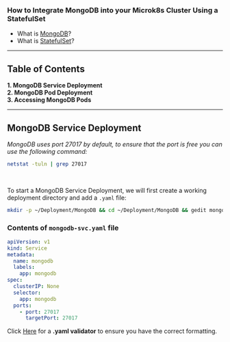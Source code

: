 ### How to Integrate MongoDB into your Microk8s Cluster Using a StatefulSet

- What is [MongoDB]()?<br>
- What is [StatefulSet]()?
***
## Table of Contents
**1. MongoDB Service Deployment**<br>
**2. MongoDB Pod Deployment**<br>
**3. Accessing MongoDB Pods**<br>

***
## MongoDB Service Deployment
_MongoDB uses port 27017 by default, to ensure that the port is free you can use the following command:_
```bash
netstat -tuln | grep 27017
```

<br>

To start a MongoDB Service Deployment, we will first create a working deployment directory and add a `.yaml` file:
```bash
mkdir -p ~/Deployment/MongoDB && cd ~/Deployment/MongoDB && gedit mongodb-svc.yaml
```

### Contents of `mongodb-svc.yaml` file
```yaml
apiVersion: v1
kind: Service
metadata:
  name: mongodb
  labels:
    app: mongodb
spec:
  clusterIP: None
  selector:
    app: mongodb
  ports:
    - port: 27017
      targetPort: 27017
```
Click [Here](https://www.yamllint.com/) for a **.yaml validator** to ensure you have the correct formatting.
